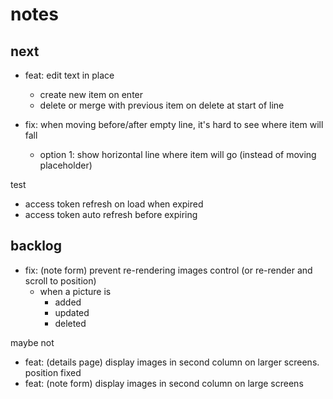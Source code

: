 # notes

## next

- feat: edit text in place
  - create new item on enter
  - delete or merge with previous item on delete at start of line

- fix: when moving before/after empty line, it's hard to see where item will fall
  - option 1: show horizontal line where item will go (instead of moving placeholder)

test
- access token refresh on load when expired
- access token auto refresh before expiring


## backlog

- fix: (note form) prevent re-rendering images control (or re-render and scroll to position)
  - when a picture is
    - added
    - updated
    - deleted

maybe not
- feat: (details page) display images in second column on larger screens. position fixed
- feat: (note form) display images in second column on large screens
